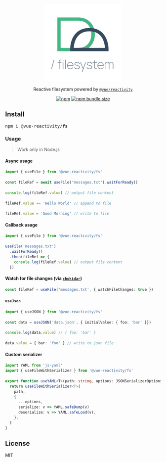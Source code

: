<p align='center'>
<img src='https://github.com/vue-reactivity/art/blob/master/svg/package-fs.svg?raw=true' height='250'>
</p>

<p align='center'>
Reactive filesystem powered by <a href="https://github.com/vuejs/vue-next/tree/master/packages/reactivity"><code>@vue/reactivity</code></a>
</p>

<p align='center'>
  <a href="https://www.npmjs.com/package/@vue-reactivity/fs"><img src="https://img.shields.io/npm/v/@vue-reactivity/fs?color=43b883&label=" alt="npm"></a>
  <a href="https://bundlephobia.com/result?p=@vue-reactivity/fs"><img src="https://img.shields.io/bundlephobia/minzip/@vue-reactivity/fs?color=364a5e&label=" alt="npm bundle size"></a>
</p>

## Install

<pre>
npm i @vue-reactivity/<b>fs</b>
</pre>

### Usage

> Work only in Node.js

#### Async usage

```ts
import { useFile } from '@vue-reactivity/fs'

const fileRef = await useFile('messages.txt').waitForReady()

console.log(fileRef.value) // output file content

fileRef.value += 'Hello World' // append to file

fileRef.value = 'Good Morning' // write to file
```

#### Callback usage

```ts
import { useFile } from '@vue-reactivity/fs'

useFile('messages.txt')
  .waitForReady()
  .then(fileRef => {
    console.log(fileRef.value) // output file content
  })
```

#### Watch for file changes (via [`chokidar`](https://github.com/paulmillr/chokidar))

```ts
const fileRef = useFile('messages.txt', { watchFileChanges: true })
```

#### `useJson`

```ts
import { useJSON } from '@vue-reactivity/fs'

const data = useJSON('data.json', { initialValue: { foo: 'bar' }})

console.log(data.value) // { foo: 'bar' }

data.value = { bar: 'foo' } // write to json file
```

#### Custom serializer

```ts
import YAML from 'js-yaml'
import { useFileWithSerializer } from '@vue-reactivity/fs'

export function useYAML<T>(path: string, options: JSONSerializerOptions<T> = {}) {
  return useFileWithSerializer<T>(
    path,
    {
      ...options,
      serialize: v => YAML.safeDump(v)
      deserialize: v => YAML.safeLoad(v),
    },
  )
}
```

## License

MIT
